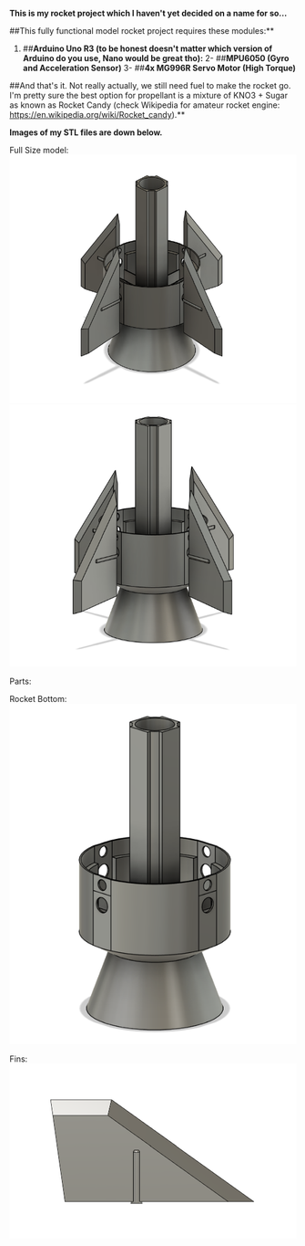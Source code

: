 **This is my rocket project which I haven't yet decided on a name for so...**

##This fully functional model rocket project requires these modules:**
1. ##**Arduino Uno R3 (to be honest doesn't matter which version of Arduino do you use, Nano would be great tho):**
2- ##**MPU6050 (Gyro and Acceleration Sensor)**
3- ##**4x MG996R Servo Motor (High Torque)**

##And that's it. Not really actually, we still need fuel to make the rocket go. I'm pretty sure the best option for propellant is a mixture of KNO3 + Sugar
as known as Rocket Candy (check Wikipedia for amateur rocket engine: https://en.wikipedia.org/wiki/Rocket_candy).**


**Images of my STL files are down below.**

Full Size model:
![ROCKETV1-1](RocketV1/imagesV1/rocketFullBodyDesign1.png)
![ROCKETV1-2](RocketV1/imagesV1/rocketFullBodyDesign2.png)


Parts:

Rocket Bottom:
![R-BOTTOM](RocketV1/imagesV1/R-BOTTOM.png)

Fins:
![R-FINS](RocketV1/imagesV1/FinV2.png)
